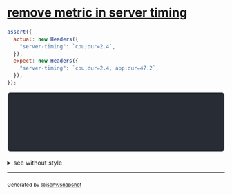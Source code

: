# [remove metric in server timing](../../headers.test.js#L202)

```js
assert({
  actual: new Headers({
    "server-timing": `cpu;dur=2.4`,
  }),
  expect: new Headers({
    "server-timing": `cpu;dur=2.4, app;dur=47.2`,
  }),
});
```

![img](throw.svg)

<details>
  <summary>see without style</summary>

```console
AssertionError: actual and expect are different

actual: Headers(
  "server-timing" => "cpu;dur=2.4"
)
expect: Headers(
  "server-timing" => "cpu;dur=2.4, app;dur=47.2"
)
```

</details>

---

<sub>
  Generated by <a href="https://github.com/jsenv/core/tree/main/packages/independent/snapshot">@jsenv/snapshot</a>
</sub>